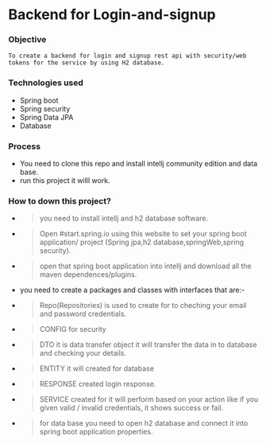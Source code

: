 # Backend for Login-and-signup
### Objective
    To create a backend for login and signup rest api with security/web tokens for the service by using H2 database.
### Technologies used
* Spring boot 
* Spring security
* Spring Data JPA
* Database
 
 ### Process 
 * You  need to clone this repo and install intellj community edition  and data base.
 * run this project it willl work.
 
 ### How to down this project?
 * > you need to install intellj and h2 database software.
 * > Open #start.spring.io using this website to set  your spring boot application/ project (Spring jpa,h2 database,springWeb,spring security).
 * > open that spring boot application into intellj and download all the  maven dependences/plugins.
 * you need to create a packages and classes with interfaces that are:-
  * > Repo(Repositories) is used to create for to cheching your email and password credentials.
  * > CONFIG for security 
  * > DTO it is data transfer object it will transfer the data in to database and checking your details.
  * > ENTITY it will created for  database 
  * > RESPONSE created login response.
  * > SERVICE created for it will perform based on your action like if you given valid / invalid credentials, it shows success or fail.
  * > for data base you need to open h2 database and connect it into spring boot  application properties.
 
